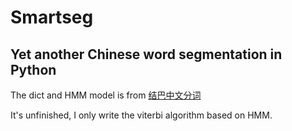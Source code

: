 # Smartseg

## Yet another Chinese word segmentation in Python
The dict and HMM model is from [结巴中文分词](https://github.com/fxsjy/jieba)

It's unfinished, I only write the viterbi algorithm based on HMM.
